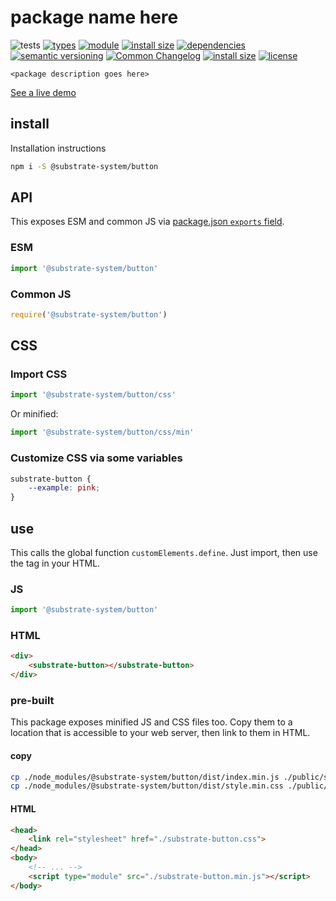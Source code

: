 # package name here
![tests](https://github.com/substrate/button/actions/workflows/nodejs.yml/badge.svg)
[![types](https://img.shields.io/npm/types/@substrate-system/button?style=flat-square)](README.md)
[![module](https://img.shields.io/badge/module-ESM%2FCJS-blue?style=flat-square)](README.md)
[![install size](https://packagephobia.com/badge?p=@substrate-system/button)](https://packagephobia.com/result?p=@substrate-system/button)
[![dependencies](https://img.shields.io/badge/dependencies-zero-brightgreen.svg?style=flat-square)](package.json)
[![semantic versioning](https://img.shields.io/badge/semver-2.0.0-blue?logo=semver&style=flat-square)](https://semver.org/)
[![Common Changelog](https://nichoth.github.io/badge/common-changelog.svg)](./CHANGELOG.md)
[![install size](https://flat.badgen.net/packagephobia/install/@substrate-system/button)](https://packagephobia.com/result?p=@substrate-system/button)
[![license](https://img.shields.io/badge/license-MIT-brightgreen.svg?style=flat-square)](LICENSE)

`<package description goes here>`

[See a live demo](https://substrate.github.io/button/)

<!-- toc -->

## install

Installation instructions

```sh
npm i -S @substrate-system/button
```

## API

This exposes ESM and common JS via [package.json `exports` field](https://nodejs.org/api/packages.html#exports).

### ESM
```js
import '@substrate-system/button'
```

### Common JS
```js
require('@substrate-system/button')
```

## CSS

### Import CSS

```js
import '@substrate-system/button/css'
```

Or minified:
```js
import '@substrate-system/button/css/min'
```

### Customize CSS via some variables

```css
substrate-button {
    --example: pink;
}
```

## use
This calls the global function `customElements.define`. Just import, then use
the tag in your HTML.

### JS
```js
import '@substrate-system/button'
```

### HTML
```html
<div>
    <substrate-button></substrate-button>
</div>
```

### pre-built
This package exposes minified JS and CSS files too. Copy them to a location that is
accessible to your web server, then link to them in HTML.

#### copy
```sh
cp ./node_modules/@substrate-system/button/dist/index.min.js ./public/substrate-button.min.js
cp ./node_modules/@substrate-system/button/dist/style.min.css ./public/substrate-button.css
```

#### HTML
```html
<head>
    <link rel="stylesheet" href="./substrate-button.css">
</head>
<body>
    <!-- ... -->
    <script type="module" src="./substrate-button.min.js"></script>
</body>
```
